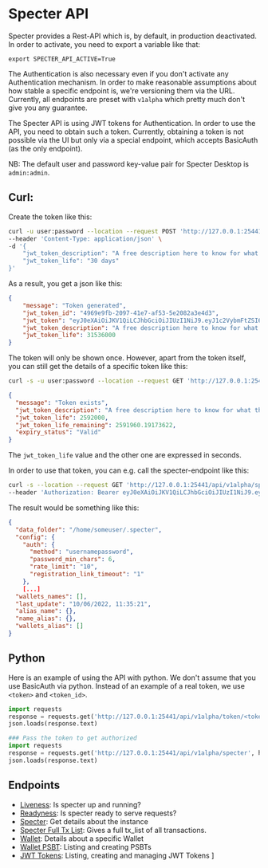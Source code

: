 # Specter API

Specter provides a Rest-API which is, by default, in production deactivated. In order to activate, you need to export a variable like that:
```
export SPECTER_API_ACTIVE=True
```

The Authentication is also necessary even if you don't activate any Authentication mechanism.
In order to make reasonable assumptions about how stable a specific endpoint is, we're versioning them via the URL. Currently, all endpoints are preset with `v1alpha` which pretty much don't give you any guarantee.

The Specter API is using JWT tokens for Authentication. In order to use the API, you need to obtain such a token. Currently, obtaining a token is not possible via the UI but only via a special endpoint, which accepts BasicAuth (as the only endpoint).

NB: The default user and password key-value pair for Specter Desktop is `admin:admin`.

## Curl:

Create the token like this:
```bash
curl -u user:password --location --request POST 'http://127.0.0.1:25441/api/v1alpha/token' \
--header 'Content-Type: application/json' \
-d '{
    "jwt_token_description": "A free description here to know for what the token is used",
    "jwt_token_life": "30 days"
}'
```
As a result, you get a json like this:
```json
{
    "message": "Token generated",
    "jwt_token_id": "4969e9fb-2097-41e7-af53-5e2082a3e4d3",
    "jwt_token": "eyJ0eXAiOiJKV1QiLCJhbGciOiJIUzI1NiJ9.eyJ1c2VybmFtZSI6ImFkbWluIiwiand0X3Rva2VuX2lkIjoiNDk2OWU5ZmItMjA5Ny00MWU3LWFmNTMtNWUyMDgyYTNlNGQzIiwiand0X3Rva2VuX2Rlc2NyaXB0aW9uIjoiQSBmcmVlIGRlc2NyaXB0aW9uIGhlcmUgdG8ga25vdyBmb3Igd2hhdCB0aGUgdG9rZW4gaXMgdXNlZCIsImV4cCI6MTY5NjU4NDQ0MiwiaWF0IjoxNjY1MDQ4NDQyfQ.S2NIQknkNqoe-u0xA-W8ZxxkDM-I5B8eDCUwLrG-98E",
    "jwt_token_description": "A free description here to know for what the token is used",
    "jwt_token_life": 31536000
}
```

The token will only be shown once. However, apart from the token itself, you can still get the details of a specific token like this:

```bash
curl -s -u user:password --location --request GET 'http://127.0.0.1:25441/api/v1alpha/token/4969e9fb-2097-41e7-af53-5e2082a3e4d3' | jq .
```

```json
{
  "message": "Token exists",
  "jwt_token_description": "A free description here to know for what the token is used",
  "jwt_token_life": 2592000,
  "jwt_token_life_remaining": 2591960.19173622,
  "expiry_status": "Valid"
}
```

The `jwt_token_life` value and the other one are expressed in seconds.

In order to use that token, you can e.g. call the specter-endpoint like this:
```bash
curl -s --location --request GET 'http://127.0.0.1:25441/api/v1alpha/specter' \
--header 'Authorization: Bearer eyJ0eXAiOiJKV1QiLCJhbGciOiJIUzI1NiJ9.eyJ1c2VybmFtZSI6ImFkbWluIiwiand0X3Rva2VuX2lkIjoiNDk2OWU5ZmItMjA5Ny00MWU3LWFmNTMtNWUyMDgyYTNlNGQzIiwiand0X3Rva2VuX2Rlc2NyaXB0aW9uIjoiQSBmcmVlIGRlc2NyaXB0aW9uIGhlcmUgdG8ga25vdyBmb3Igd2hhdCB0aGUgdG9rZW4gaXMgdXNlZCIsImV4cCI6MTY5NjU4NDQ0MiwiaWF0IjoxNjY1MDQ4NDQyfQ.S2NIQknkNqoe-u0xA-W8ZxxkDM-I5B8eDCUwLrG-98E' | jq .
```
The result would be something like this:

```json
{
  "data_folder": "/home/someuser/.specter",
  "config": {
    "auth": {
      "method": "usernamepassword",
      "password_min_chars": 6,
      "rate_limit": "10",
      "registration_link_timeout": "1"
    },
    [...]
  "wallets_names": [],
  "last_update": "10/06/2022, 11:35:21",
  "alias_name": {},
  "name_alias": {},
  "wallets_alias": []
}
```
## Python

Here is an example of using the API with python. We don't assume that you use BasicAuth via python. Instead of an example of a real token, we use `<token>` and `<token_id>`.

```python
import requests
response = requests.get('http://127.0.0.1:25441/api/v1alpha/token/<token_id>', auth=('user', 'password'))
json.loads(response.text)
```


```python
### Pass the token to get authorized
import requests
response = requests.get('http://127.0.0.1:25441/api/v1alpha/specter', headers={'Authorization': 'Bearer <token>'})
json.loads(response.text)
```

## Endpoints

* [Liveness](./ep_liveness.md): Is specter up and running?
* [Readyness](./ep_readyness.md): Is specter ready to serve requests?
* [Specter](./ep_specter.md): Get details about the instance
* [Specter Full Tx List](./ep_specter_fulltxlist.md): Gives a full tx_list of all transactions.
* [Wallet](./ep_wallets_wallet.md): Details about a specific Wallet
* [Wallet PSBT](./ep_wallets_psbt.md): Listing and creating PSBTs
* [JWT Tokens](./ep_jwt_tokens.md): Listing, creating and managing JWT Tokens ]



